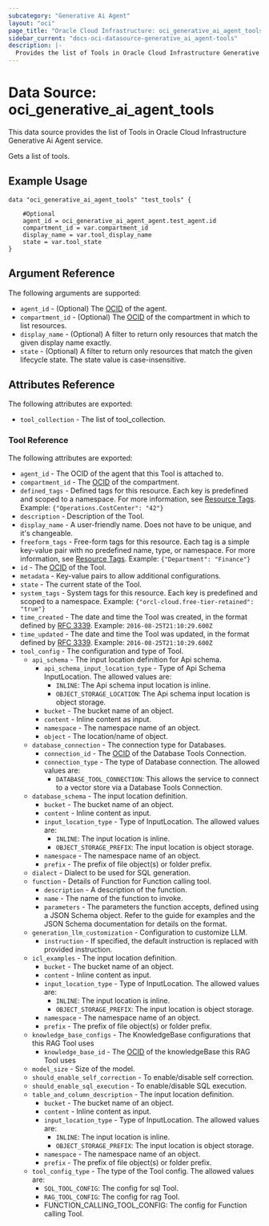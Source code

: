 ```yaml
---
subcategory: "Generative Ai Agent"
layout: "oci"
page_title: "Oracle Cloud Infrastructure: oci_generative_ai_agent_tools"
sidebar_current: "docs-oci-datasource-generative_ai_agent-tools"
description: |-
  Provides the list of Tools in Oracle Cloud Infrastructure Generative Ai Agent service
---
```


# Data Source: oci_generative_ai_agent_tools
This data source provides the list of Tools in Oracle Cloud Infrastructure Generative Ai Agent service.

Gets a list of tools.


## Example Usage

```hcl
data "oci_generative_ai_agent_tools" "test_tools" {

	#Optional
	agent_id = oci_generative_ai_agent_agent.test_agent.id
	compartment_id = var.compartment_id
	display_name = var.tool_display_name
	state = var.tool_state
}
```

## Argument Reference

The following arguments are supported:

* `agent_id` - (Optional) The [OCID](https://docs.cloud.oracle.com/iaas/Content/General/Concepts/identifiers.htm) of the agent.
* `compartment_id` - (Optional) The [OCID](https://docs.cloud.oracle.com/iaas/Content/General/Concepts/identifiers.htm) of the compartment in which to list resources.
* `display_name` - (Optional) A filter to return only resources that match the given display name exactly.
* `state` - (Optional) A filter to return only resources that match the given lifecycle state. The state value is case-insensitive. 


## Attributes Reference

The following attributes are exported:

* `tool_collection` - The list of tool_collection.

### Tool Reference

The following attributes are exported:

* `agent_id` - The OCID of the agent that this Tool is attached to.
* `compartment_id` - The [OCID](https://docs.cloud.oracle.com/iaas/Content/General/Concepts/identifiers.htm) of the compartment.
* `defined_tags` - Defined tags for this resource. Each key is predefined and scoped to a namespace. For more information, see [Resource Tags](https://docs.cloud.oracle.com/iaas/Content/General/Concepts/resourcetags.htm).  Example: `{"Operations.CostCenter": "42"}` 
* `description` - Description of the Tool.
* `display_name` - A user-friendly name. Does not have to be unique, and it's changeable.
* `freeform_tags` - Free-form tags for this resource. Each tag is a simple key-value pair with no predefined name, type, or namespace. For more information, see [Resource Tags](https://docs.cloud.oracle.com/iaas/Content/General/Concepts/resourcetags.htm).  Example: `{"Department": "Finance"}` 
* `id` - The [OCID](https://docs.cloud.oracle.com/iaas/Content/General/Concepts/identifiers.htm) of the Tool.
* `metadata` - Key-value pairs to allow additional configurations.
* `state` - The current state of the Tool.
* `system_tags` - System tags for this resource. Each key is predefined and scoped to a namespace.  Example: `{"orcl-cloud.free-tier-retained": "true"}` 
* `time_created` - The date and time the Tool was created, in the format defined by [RFC 3339](https://tools.ietf.org/html/rfc3339).  Example: `2016-08-25T21:10:29.600Z` 
* `time_updated` - The date and time the Tool was updated, in the format defined by [RFC 3339](https://tools.ietf.org/html/rfc3339).  Example: `2016-08-25T21:10:29.600Z` 
* `tool_config` - The configuration and type of Tool. 
	* `api_schema` - The input location definition for Api schema.
		* `api_schema_input_location_type` - Type of Api Schema InputLocation. The allowed values are:
			* `INLINE`: The Api schema input location is inline.
			* `OBJECT_STORAGE_LOCATION`: The Api schema input location is object storage. 
		* `bucket` - The bucket name of an object.
		* `content` - Inline content as input.
		* `namespace` - The namespace name of an object.
		* `object` - The location/name of object.
	* `database_connection` - The connection type for Databases. 
		* `connection_id` - The [OCID](https://docs.cloud.oracle.com/iaas/Content/General/Concepts/identifiers.htm) of the Database Tools Connection.
		* `connection_type` - The type of Database connection. The allowed values are:
			* `DATABASE_TOOL_CONNECTION`: This allows the service to connect to a vector store via a Database Tools Connection. 
	* `database_schema` - The input location definition.
		* `bucket` - The bucket name of an object.
		* `content` - Inline content as input.
		* `input_location_type` - Type of InputLocation. The allowed values are:
			* `INLINE`: The input location is inline.
			* `OBJECT_STORAGE_PREFIX`: The input location is object storage. 
		* `namespace` - The namespace name of an object.
		* `prefix` - The prefix of file object(s) or folder prefix.
	* `dialect` - Dialect to be used for SQL generation.
	* `function` - Details of Function for Function calling tool.
		* `description` - A description of the function.
		* `name` - The name of the function to invoke.
		* `parameters` - The parameters the function accepts, defined using a JSON Schema object.  Refer to the guide for examples and the JSON Schema documentation for details on the format. 
	* `generation_llm_customization` - Configuration to customize LLM. 
		* `instruction` - If specified, the default instruction is replaced with provided instruction.
	* `icl_examples` - The input location definition.
		* `bucket` - The bucket name of an object.
		* `content` - Inline content as input.
		* `input_location_type` - Type of InputLocation. The allowed values are:
			* `INLINE`: The input location is inline.
			* `OBJECT_STORAGE_PREFIX`: The input location is object storage. 
		* `namespace` - The namespace name of an object.
		* `prefix` - The prefix of file object(s) or folder prefix.
	* `knowledge_base_configs` - The KnowledgeBase configurations that this RAG Tool uses
		* `knowledge_base_id` - The [OCID](https://docs.cloud.oracle.com/iaas/Content/General/Concepts/identifiers.htm) of the knowledgeBase this RAG Tool uses
	* `model_size` - Size of the model.
	* `should_enable_self_correction` - To enable/disable self correction.
	* `should_enable_sql_execution` - To enable/disable SQL execution.
	* `table_and_column_description` - The input location definition.
		* `bucket` - The bucket name of an object.
		* `content` - Inline content as input.
		* `input_location_type` - Type of InputLocation. The allowed values are:
			* `INLINE`: The input location is inline.
			* `OBJECT_STORAGE_PREFIX`: The input location is object storage. 
		* `namespace` - The namespace name of an object.
		* `prefix` - The prefix of file object(s) or folder prefix.
	* `tool_config_type` - The type of the Tool config. The allowed values are:
		* `SQL_TOOL_CONFIG`: The config for sql Tool.
		* `RAG_TOOL_CONFIG`: The config for rag Tool.
		* FUNCTION_CALLING_TOOL_CONFIG: The config for Function calling Tool.

